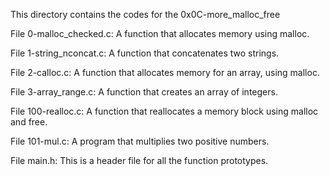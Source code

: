 This directory contains the codes for the 0x0C-more_malloc_free

File 0-malloc_checked.c: A function that allocates memory using malloc.

File 1-string_nconcat.c: A function that concatenates two strings.

File 2-calloc.c: A function that allocates memory for an array, using malloc.

File 3-array_range.c: A function that creates an array of integers.

File 100-realloc.c: A function that reallocates a memory block using malloc and free.

File 101-mul.c: A program that multiplies two positive numbers.

File main.h: This is a header file for all the function prototypes.